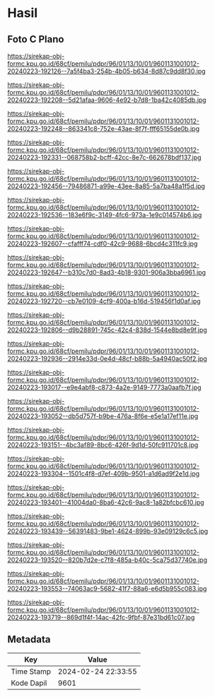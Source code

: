 # Hasil

## Foto C Plano

https://sirekap-obj-formc.kpu.go.id/68cf/pemilu/pdpr/96/01/13/10/01/9601131001012-20240223-192126--7a5f4ba3-254b-4b05-b634-8d87c9dd8f30.jpg

https://sirekap-obj-formc.kpu.go.id/68cf/pemilu/pdpr/96/01/13/10/01/9601131001012-20240223-192208--5d21afaa-9606-4e92-b7d8-1ba42c4085db.jpg

https://sirekap-obj-formc.kpu.go.id/68cf/pemilu/pdpr/96/01/13/10/01/9601131001012-20240223-192248--863341c8-752e-43ae-8f7f-fff65155de0b.jpg

https://sirekap-obj-formc.kpu.go.id/68cf/pemilu/pdpr/96/01/13/10/01/9601131001012-20240223-192331--068758b2-bcff-42cc-8e7c-662678bdf137.jpg

https://sirekap-obj-formc.kpu.go.id/68cf/pemilu/pdpr/96/01/13/10/01/9601131001012-20240223-192456--79486871-a99e-43ee-8a85-5a7ba48a1f5d.jpg

https://sirekap-obj-formc.kpu.go.id/68cf/pemilu/pdpr/96/01/13/10/01/9601131001012-20240223-192536--183e6f9c-3149-4fc6-973a-1e9c014574b6.jpg

https://sirekap-obj-formc.kpu.go.id/68cf/pemilu/pdpr/96/01/13/10/01/9601131001012-20240223-192607--cfafff74-cdf0-42c9-9688-6bcd4c311fc9.jpg

https://sirekap-obj-formc.kpu.go.id/68cf/pemilu/pdpr/96/01/13/10/01/9601131001012-20240223-192647--b310c7d0-8ad3-4b18-9301-906a3bba6961.jpg

https://sirekap-obj-formc.kpu.go.id/68cf/pemilu/pdpr/96/01/13/10/01/9601131001012-20240223-192720--cb7e0109-4cf9-400a-b16d-519456f1d0af.jpg

https://sirekap-obj-formc.kpu.go.id/68cf/pemilu/pdpr/96/01/13/10/01/9601131001012-20240223-192806--d9b28891-745c-42c4-838d-1544e8bd8e9f.jpg

https://sirekap-obj-formc.kpu.go.id/68cf/pemilu/pdpr/96/01/13/10/01/9601131001012-20240223-192936--2914e33d-0e4d-48cf-b88b-5a4940ac50f2.jpg

https://sirekap-obj-formc.kpu.go.id/68cf/pemilu/pdpr/96/01/13/10/01/9601131001012-20240223-193017--e9e4abf8-c873-4a2e-9149-7773a0aafb7f.jpg

https://sirekap-obj-formc.kpu.go.id/68cf/pemilu/pdpr/96/01/13/10/01/9601131001012-20240223-193052--db5d757f-b9be-476a-8f6e-e5e1a17ef11e.jpg

https://sirekap-obj-formc.kpu.go.id/68cf/pemilu/pdpr/96/01/13/10/01/9601131001012-20240223-193151--4bc3af89-8bc6-426f-9d1d-50fc911701c8.jpg

https://sirekap-obj-formc.kpu.go.id/68cf/pemilu/pdpr/96/01/13/10/01/9601131001012-20240223-193304--1501c4f8-d7ef-409b-9501-a1d6ad9f2e1d.jpg

https://sirekap-obj-formc.kpu.go.id/68cf/pemilu/pdpr/96/01/13/10/01/9601131001012-20240223-193401--41004da0-8ba6-42c6-9ac8-1a82bfcbc610.jpg

https://sirekap-obj-formc.kpu.go.id/68cf/pemilu/pdpr/96/01/13/10/01/9601131001012-20240223-193439--56391483-9be1-4624-899b-93e09129c6c5.jpg

https://sirekap-obj-formc.kpu.go.id/68cf/pemilu/pdpr/96/01/13/10/01/9601131001012-20240223-193520--820b7d2e-c7f8-485a-b40c-5ca75d37740e.jpg

https://sirekap-obj-formc.kpu.go.id/68cf/pemilu/pdpr/96/01/13/10/01/9601131001012-20240223-193553--74063ac9-5682-41f7-88a6-e6d5b955c083.jpg

https://sirekap-obj-formc.kpu.go.id/68cf/pemilu/pdpr/96/01/13/10/01/9601131001012-20240223-193719--869d1f4f-14ac-42fc-9fbf-87e31bd61c07.jpg


## Metadata

| Key        | Value               |
| ---------- | ------------------- |
| Time Stamp | 2024-02-24 22:33:55 |
| Kode Dapil | 9601                |



